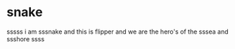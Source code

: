 # snake 

sssss i am sssnake and this is flipper and we are the hero's of the sssea and ssshore ssss

